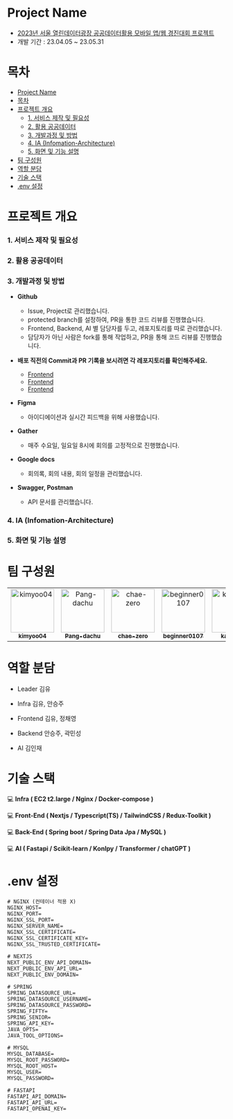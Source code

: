 <a name="project-name"></a>

# Project Name

- [2023년 서울 열린데이터광장 공공데이터활용 모바일 앱/웹 경진대회 프로젝트](https://mediahub.seoul.go.kr/gongmo/2000334)
- 개발 기간 : 23.04.05 ~ 23.05.31

<a name="list"></a>

# 목차

- [Project Name](#project-name)
- [목차](#목차)
- [프로젝트 개요](#프로젝트-개요)
  - [1. 서비스 제작 및 필요성](#1-서비스-제작-및-필요성)
  - [2. 활용 공공데이터](#2-활용-공공데이터)
  - [3. 개발과정 및 방법](#3-개발과정-및-방법)
  - [4. IA (Infomation-Architecture)](#4-ia-infomation-architecture)
  - [5. 화면 및 기능 설명](#5-화면-및-기능-설명)
- [팀 구성원](#팀-구성원)
- [역할 분담](#역할-분담)
- [기술 스택](#기술-스택)
- [.env 설정](#env-설정)

# 프로젝트 개요

### 1. 서비스 제작 및 필요성

### 2. 활용 공공데이터

### 3. 개발과정 및 방법

- **Github**

  - Issue, Project로 관리했습니다.
  - protected branch를 설정하여, PR을 통한 코드 리뷰를 진행했습니다.
  - Frontend, Backend, AI 별 담당자를 두고, 레포지토리를 따로 관리했습니다.
  - 담당자가 아닌 사람은 fork를 통해 작업하고, PR을 통해 코드 리뷰를 진행했습니다.

- **배포 직전의 Commit과 PR 기록을 보시려면 각 레포지토리를 확인해주세요.**

  - [Frontend](https://github.com/kimyoo04/seoul-competition-frontend)
  - [Frontend](https://github.com/beginner0107/seoul-competition-backend)
  - [Frontend](https://github.com/kimyoo04/seoul-competition-ai)

- **Figma**

  - 아이디에이션과 실시간 피드백을 위해 사용했습니다.

- **Gather**

  - 매주 수요일, 일요일 8시에 회의를 고정적으로 진행했습니다.

- **Google docs**

  - 회의록, 회의 내용, 회의 일정을 관리했습니다.

- **Swagger, Postman**

  - API 문서를 관리했습니다.

### 4. IA (Infomation-Architecture)

### 5. 화면 및 기능 설명

# 팀 구성원

<table>
<tr>
    <td align="center"><a href="https://github.com/kimyoo04"><img src="https://avatars.githubusercontent.com/u/58503130?v=4" width="100px;" alt="kimyoo04"/>         <br /><sub><b>kimyoo04</b><br>
    <td align="center"><a href="https://github.com/Pang-dachu"><img src="https://avatars.githubusercontent.com/u/54354769?v=4" width="100px;" alt="Pang-dachu"/>         <br /><sub><b>Pang-dachu</b><br>
    <td align="center"><a href="https://github.com/chae-zero"><img src="https://avatars.githubusercontent.com/u/115343657?v=4" width="100px;" alt="chae-zero"/>         <br /><sub><b>chae-zero</b><br>
    <td align="center"><a href="https://github.com/beginner0107"><img src="https://avatars.githubusercontent.com/u/81161819?v=4" width="100px;" alt="beginner0107"/>         <br /><sub><b>beginner0107</b><br>
    <td align="center"><a href="https://github.com/kawkmin"><img src="https://avatars.githubusercontent.com/u/86940335?v=4" width="100px;" alt="kawkmin"/>         <br /><sub><b>kawkmin</b><br>
</tr>
</table>

# 역할 분담

- Leader
  김유

- Infra
  김유, 안승주

- Frontend
  김유, 정채영

- Backend
  안승주, 곽민성

- AI
  김인재

# 기술 스택

:computer: **Infra ( EC2 t2.large / Nginx / Docker-compose )**

:computer: **Front-End ( Nextjs / Typescript(TS) / TailwindCSS / Redux-Toolkit )**

:computer: **Back-End ( Spring boot / Spring Data Jpa / MySQL )**

:computer: **AI ( Fastapi / Scikit-learn / Konlpy / Transformer / chatGPT )**

# .env 설정

```
# NGINX (컨테이너 적용 X)
NGINX_HOST=
NGINX_PORT=
NGINX_SSL_PORT=
NGINX_SERVER_NAME=
NGINX_SSL_CERTIFICATE=
NGINX_SSL_CERTIFICATE_KEY=
NGINX_SSL_TRUSTED_CERTIFICATE=

# NEXTJS
NEXT_PUBLIC_ENV_API_DOMAIN=
NEXT_PUBLIC_ENV_API_URL=
NEXT_PUBLIC_ENV_DOMAIN=

# SPRING
SPRING_DATASOURCE_URL=
SPRING_DATASOURCE_USERNAME=
SPRING_DATASOURCE_PASSWORD=
SPRING_FIFTY=
SPRING_SENIOR=
SPRING_API_KEY=
JAVA_OPTS=
JAVA_TOOL_OPTIONS=

# MYSQL
MYSQL_DATABASE=
MYSQL_ROOT_PASSWORD=
MYSQL_ROOT_HOST=
MYSQL_USER=
MYSQL_PASSWORD=

# FASTAPI
FASTAPI_API_DOMAIN=
FASTAPI_API_URL=
FASTAPI_OPENAI_KEY=

```
